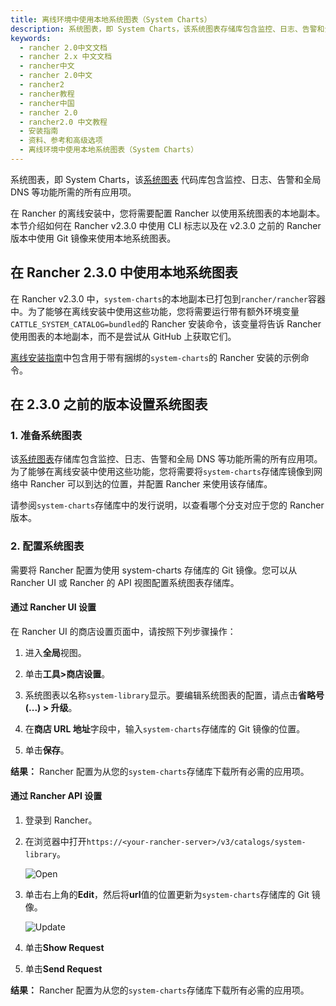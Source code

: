 ```yaml
---
title: 离线环境中使用本地系统图表（System Charts）
description: 系统图表，即 System Charts，该系统图表存储库包含监控、日志、告警和全局 DNS 等功能所需的所有应用项。在 Rancher 的离线安装中，您将需要配置 Rancher 以使用系统图表的本地副本。本节介绍如何在 Rancher v2.3.0 中使用 CLI 标志以及在 v2.3.0 之前的 Rancher 版本中使用 Git 镜像来使用本地系统图表
keywords:
  - rancher 2.0中文文档
  - rancher 2.x 中文文档
  - rancher中文
  - rancher 2.0中文
  - rancher2
  - rancher教程
  - rancher中国
  - rancher 2.0
  - rancher2.0 中文教程
  - 安装指南
  - 资料、参考和高级选项
  - 离线环境中使用本地系统图表（System Charts）
---
```


系统图表，即 System Charts，该[系统图表](https://github.com/rancher/system-charts) 代码库包含监控、日志、告警和全局 DNS 等功能所需的所有应用项。

在 Rancher 的离线安装中，您将需要配置 Rancher 以使用系统图表的本地副本。本节介绍如何在 Rancher v2.3.0 中使用 CLI 标志以及在 v2.3.0 之前的 Rancher 版本中使用 Git 镜像来使用本地系统图表。

## 在 Rancher 2.3.0 中使用本地系统图表

在 Rancher v2.3.0 中，`system-charts`的本地副本已打包到`rancher/rancher`容器中。为了能够在离线安装中使用这些功能，您将需要运行带有额外环境变量`CATTLE_SYSTEM_CATALOG=bundled`的 Rancher 安装命令，该变量将告诉 Rancher 使用图表的本地副本，而不是尝试从 GitHub 上获取它们。

[离线安装指南](/docs/installation/other-installation-methods/air-gap/install-rancher/_index)中包含用于带有捆绑的`system-charts`的 Rancher 安装的示例命令。

## 在 2.3.0 之前的版本设置系统图表

### 1. 准备系统图表

该[系统图表](https://github.com/rancher/system-charts)存储库包含监控、日志、告警和全局 DNS 等功能所需的所有应用项。为了能够在离线安装中使用这些功能，您将需要将`system-charts`存储库镜像到网络中 Rancher 可以到达的位置，并配置 Rancher 来使用该存储库。

请参阅`system-charts`存储库中的发行说明，以查看哪个分支对应于您的 Rancher 版本。

### 2. 配置系统图表

需要将 Rancher 配置为使用 system-charts 存储库的 Git 镜像。您可以从 Rancher UI 或 Rancher 的 API 视图配置系统图表存储库。

#### 通过 Rancher UI 设置

在 Rancher UI 的商店设置页面中，请按照下列步骤操作：

1. 进入**全局**视图。

1. 单击**工具>商店设置**。

1. 系统图表以名称`system-library`显示。要编辑系统图表的配置，请点击**省略号 (...) > 升级**。

1. 在**商店 URL 地址**字段中，输入`system-charts`存储库的 Git 镜像的位置。

1. 单击**保存**。

**结果：** Rancher 配置为从您的`system-charts`存储库下载所有必需的应用项。

#### 通过 Rancher API 设置

1. 登录到 Rancher。

1. 在浏览器中打开`https://<your-rancher-server>/v3/catalogs/system-library`。

   ![Open](/img/rancher/airgap/system-charts-setting.png)

1. 单击右上角的**Edit**，然后将**url**值的位置更新为`system-charts`存储库的 Git 镜像。

   ![Update](/img/rancher/airgap/system-charts-update.png)

1. 单击**Show Request**

1. 单击**Send Request**

**结果：** Rancher 配置为从您的`system-charts`存储库下载所有必需的应用项。
